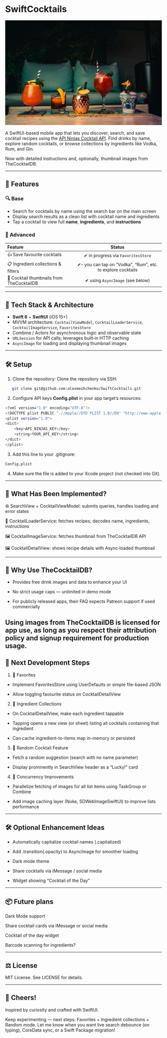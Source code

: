 # SwiftCocktails

![Quotoday Banner](Banner.jpeg)

A SwiftUI-based mobile app that lets you discover, search, and save cocktail recipes using the [API Ninjas Cocktail API](https://api-ninjas.com/api/cocktail). Find drinks by name, explore random cocktails, or browse collections by ingredients like Vodka, Rum, and Gin.

Now with detailed instructions and, optionally, thumbnail images from TheCocktailDB.

---

## 🚀 Features

### 🔍 Base
- Search for cocktails by name using the search bar on the main screen  
- Display search results as a clean list with cocktail name and ingredients  
- Tap a cocktail to view full **name**, **ingredients**, and **instructions**


### 💎 Advanced
| Feature | Status |
|:--|:---:|
| 👍 Save favourite cocktails | ✔ in progress via `FavoritesStore` |
| 📋 Ingredient collections & filters | ✔– you can tap on “Vodka”, “Rum”, etc. to explore cocktails |
| 📸 Cocktail thumbnails from TheCocktailDB | ✔ using `AsyncImage` (see below) |


---

## 🧱 Tech Stack & Architecture

- **Swift 6** + **SwiftUI** (iOS 15+)  
- MVVM architecture: `CocktailViewModel`, `CocktailLoaderService`, `CocktailImageService`, `FavoritesStore`  
- Combine / Actors for asynchronous logic and observable state  
- `URLSession` for API calls; leverages built‑in HTTP caching  
- `AsyncImage` for loading and displaying thumbnail images  

---

## 🛠 Setup

1. Clone the repository:
Clone the repository via SSH:
```bash
   git clone git@github.com:alexmeshchenko/SwiftCocktails.git
```

2. Configure API keys
**Config.plist** in your app target’s resources:

```bash
<?xml version="1.0" encoding="UTF-8"?>
<!DOCTYPE plist PUBLIC "-//Apple//DTD PLIST 1.0//EN" "http://www.apple.com/DTDs/PropertyList-1.0.dtd">
<plist version="1.0">
<dict>
    <key>API_NINJAS_KEY</key>
    <string>YOUR_API_KEY</string>
</dict>
</plist>
```

3. Add this line to your .gitignore:
```bash
Config.plist
```

4. Make sure the file is added to your Xcode project (not checked into Git).

---

## 🚀 What Has Been Implemented?
⚙️ SearchView + CocktailViewModel: submits queries, handles loading and error states

📝 CocktailLoaderService: fetches recipes; decodes name, ingredients, instructions

🖼 CocktailImageService: fetches thumbnail from TheCocktailDB API

🖼 CocktailDetailView: shows recipe details with Async‑loaded thumbnail

---
## 📄 Why Use TheCocktailDB?
* Provides free drink images and data to enhance your UI

* No strict usage caps — unlimited in demo mode

* For publicly released apps, their FAQ expects Patreon support if used commercially

Using images from TheCocktailDB is licensed for app use, as long as you respect their attribution policy and signup requirement for production usage.
---

## 🎯 Next Development Steps
1. 🧾 Favorites

* Implement FavoritesStore using UserDefaults or simple file-based JSON

* Allow toggling favourite status on CocktailDetailView

2. 📌 Ingredient Collections

* On CocktailDetailView, make each ingredient tappable

* Tapping opens a new view (or sheet) listing all cocktails containing that ingredient

* Can cache ingredient-to-items map in-memory or persisted

3. 🔄 Random Cocktail Feature

* Fetch a random suggestion (search with no name parameter)

* Display prominently in SearchView header as a “Lucky!” card

4. 🧵 Concurrency Improvements

* Parallelize fetching of images for all list items using TaskGroup or Combine

* Add image caching layer (Nuke, SDWebImageSwiftUI) to improve lists performance

---

## 🛠 Optional Enhancement Ideas
* Automatically capitalize cocktail names (.capitalized)

* Add .transition(.opacity) to AsyncImage for smoother loading

* Dark mode theme

* Share cocktails via iMessage / social media

* Widget showing “Cocktail of the Day”


---

## 📦 Future plans
Dark Mode support

Share cocktail cards via iMessage or social media

Cocktail of the day widget

Barcode scanning for ingredients?

---

## ⚖️ License
MIT License. See LICENSE for details.

---

## 🍻 Cheers!
Inspired by curiosity and crafted with SwiftUI.

Keep experimenting — next steps: Favorites + Ingredient collections + Random mode.
Let me know when you want live search debounce (on typing), CoreData sync, or a Swift Package migration!
